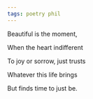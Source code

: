 ```yaml
---
tags: poetry phil
---
```


Beautiful is the moment,

When the heart indifferent

To joy or sorrow, just trusts

Whatever this life brings

But finds time to just be.

